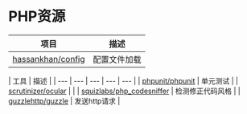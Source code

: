 # PHP资源

| 项目 | 描述 |
| --- | --- |
| [hassankhan/config](https://packagist.org/packages/hassankhan/config) | 配置文件加载 |

| 工具 | 描述 |
| --- | --- | --- | --- | --- |
| [phpunit/phpunit](https://packagist.org/packages/phpunit/phpunit) | 单元测试 |
| [scrutinizer/ocular](https://packagist.org/packages/scrutinizer/ocular) |  |
| [squizlabs/php\_codesniffer](https://packagist.org/packages/squizlabs/php_codesniffer) | 检测修正代码风格 |
| [guzzlehttp/guzzle](https://packagist.org/packages/guzzlehttp/guzzle) | 发送http请求 |




